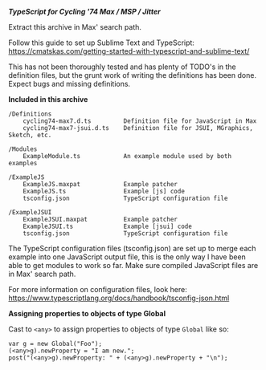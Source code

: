 ***TypeScript for Cycling '74 Max / MSP / Jitter***

Extract this archive in Max' search path.

Follow this guide to set up Sublime Text and TypeScript:
https://cmatskas.com/getting-started-with-typescript-and-sublime-text/

This has not been thoroughly tested and has plenty of TODO's in the definition files, but the grunt work of writing the definitions has been done. Expect bugs and missing definitions.


**Included in this archive**

    /Definitions
        cycling74-max7.d.ts         Definition file for JavaScript in Max
        cycling74-max7-jsui.d.ts    Definition file for JSUI, MGraphics, Sketch, etc.

    /Modules
        ExampleModule.ts            An example module used by both examples

    /ExampleJS
        ExampleJS.maxpat            Example patcher 
        ExampleJS.ts                Example [js] code
        tsconfig.json               TypeScript configuration file 

    /ExampleJSUI
        ExampleJSUI.maxpat          Example patcher
        ExampleJSUI.ts              Example [jsui] code
        tsconfig.json               TypeScript configuration file

The TypeScript configuration files (tsconfig.json) are set up to merge each example into one JavaScript output file, this is the only way I have been able to get modules to work so far. Make sure compiled JavaScript files are in Max' search path.

For more information on configuration files, look here:
https://www.typescriptlang.org/docs/handbook/tsconfig-json.html


**Assigning properties to objects of type Global**

Cast to ```<any>``` to assign properties to objects of type ```Global``` like so:
```
var g = new Global("Foo");
(<any>g).newProperty = "I am new.";
post("(<any>g).newProperty: " + (<any>g).newProperty + "\n");
```

